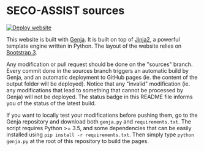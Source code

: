 # SECO-ASSIST sources

[![Deploy website](https://github.com/secoassist/secoassist.github.io/actions/workflows/deploy.yaml/badge.svg?branch=sources&event=push)](https://github.com/secoassist/secoassist.github.io/actions/workflows/deploy.yaml)

This website is built with [Genja](https://github.com/AlexandreDecan/Genja).
It is built on top of [Jinja2](https://jinja.pocoo.org/docs/latest/), a powerful template engine written in Python. The layout of the website relies on [Bootstrap 3](https://getbootstrap.com/docs/3.3/).

Any modification or pull request should be done on the "sources" branch. Every commit done in the sources branch triggers an automatic build by Genja, and an automatic deployment to GitHub pages (ie. the content of the output folder will be deployed). Notice that any "invalid" modification (ie. any modifications that lead to something that cannot be processed by Genja) will not be deployed. The status badge in this README file informs you of the status of the latest build.

If you want to locally test your modifications before pushing them, go to the Genja repository and download both ``genja.py`` and ``requirements.txt``. The script requires Python >= 3.5, and some dependencies that can be easily installed using ``pip install -r requirements.txt``. Then simply type ``python genja.py`` at the root of this repository to build the pages.
